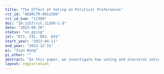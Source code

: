 ```yaml
---
title: "The Effect of Voting on Political Preferences"
rct_id: "AEARCTR-0011309"
rct_id_num: "11309"
doi: "10.1257/rct.11309-1.0"
date: "2023-04-20"
status: "on_going"
jel: "D72, C91, D83, D91"
start_year: "2023-04-11"
end_year: "2023-12-31"
pi: "Siyu Wang"
pi_other: ""
abstract: "In this paper, we investigate how voting and electoral outcomes impact voters' evaluations of politicians. A few hypotheses are tested. First, chosen preference theory predicts that the act of voting could lead to a more favorable opinion of the supported candidate in the future in order to resolve internal dissonance. Second, we apply motivated belief in the context of voting. Winning an election is interpreted by voters as evidence that confirms the correctness of their vote. However, losing an election is not calculated the same way. Finally, stronger echo chambers may form among friends and religious groups after their supported candidate wins. "
layout: registration
---
```


